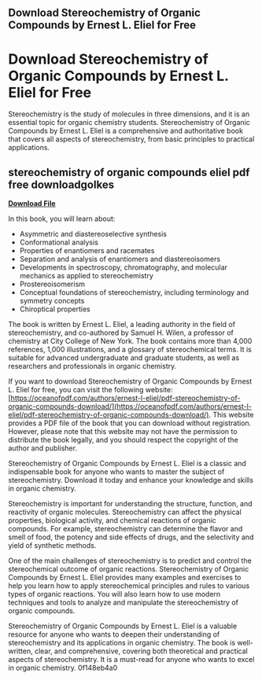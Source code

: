 ## Download Stereochemistry of Organic Compounds by Ernest L. Eliel for Free

  
# Download Stereochemistry of Organic Compounds by Ernest L. Eliel for Free
 
Stereochemistry is the study of molecules in three dimensions, and it is an essential topic for organic chemistry students. Stereochemistry of Organic Compounds by Ernest L. Eliel is a comprehensive and authoritative book that covers all aspects of stereochemistry, from basic principles to practical applications.
 
## stereochemistry of organic compounds eliel pdf free downloadgolkes


[**Download File**](https://www.google.com/url?q=https%3A%2F%2Ftinurll.com%2F2tKQFM&sa=D&sntz=1&usg=AOvVaw1sBEB_FqMHASEnSfDMCvme)

 
In this book, you will learn about:
 
- Asymmetric and diastereoselective synthesis
- Conformational analysis
- Properties of enantiomers and racemates
- Separation and analysis of enantiomers and diastereoisomers
- Developments in spectroscopy, chromatography, and molecular mechanics as applied to stereochemistry
- Prostereoisomerism
- Conceptual foundations of stereochemistry, including terminology and symmetry concepts
- Chiroptical properties

The book is written by Ernest L. Eliel, a leading authority in the field of stereochemistry, and co-authored by Samuel H. Wilen, a professor of chemistry at City College of New York. The book contains more than 4,000 references, 1,000 illustrations, and a glossary of stereochemical terms. It is suitable for advanced undergraduate and graduate students, as well as researchers and professionals in organic chemistry.
 
If you want to download Stereochemistry of Organic Compounds by Ernest L. Eliel for free, you can visit the following website: [https://oceanofpdf.com/authors/ernest-l-eliel/pdf-stereochemistry-of-organic-compounds-download/](https://oceanofpdf.com/authors/ernest-l-eliel/pdf-stereochemistry-of-organic-compounds-download/). This website provides a PDF file of the book that you can download without registration. However, please note that this website may not have the permission to distribute the book legally, and you should respect the copyright of the author and publisher.
 
Stereochemistry of Organic Compounds by Ernest L. Eliel is a classic and indispensable book for anyone who wants to master the subject of stereochemistry. Download it today and enhance your knowledge and skills in organic chemistry.
  
Stereochemistry is important for understanding the structure, function, and reactivity of organic molecules. Stereochemistry can affect the physical properties, biological activity, and chemical reactions of organic compounds. For example, stereochemistry can determine the flavor and smell of food, the potency and side effects of drugs, and the selectivity and yield of synthetic methods.
 
One of the main challenges of stereochemistry is to predict and control the stereochemical outcome of organic reactions. Stereochemistry of Organic Compounds by Ernest L. Eliel provides many examples and exercises to help you learn how to apply stereochemical principles and rules to various types of organic reactions. You will also learn how to use modern techniques and tools to analyze and manipulate the stereochemistry of organic compounds.
 
Stereochemistry of Organic Compounds by Ernest L. Eliel is a valuable resource for anyone who wants to deepen their understanding of stereochemistry and its applications in organic chemistry. The book is well-written, clear, and comprehensive, covering both theoretical and practical aspects of stereochemistry. It is a must-read for anyone who wants to excel in organic chemistry.
 0f148eb4a0
